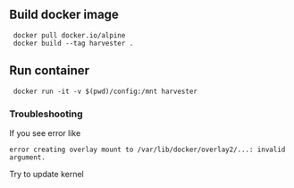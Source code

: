 ## Build docker image
     docker pull docker.io/alpine
     docker build --tag harvester .
## Run container
     docker run -it -v $(pwd)/config:/mnt harvester
### Troubleshooting
If you see error like

    error creating overlay mount to /var/lib/docker/overlay2/...: invalid argument.

Try to update kernel
